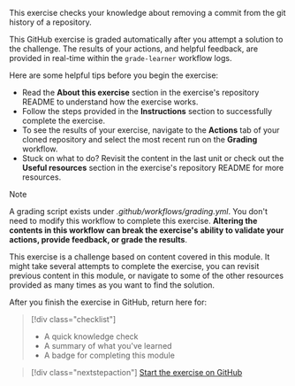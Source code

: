 This exercise checks your knowledge about removing a commit from the git history of a repository.

This GitHub exercise is graded automatically after you attempt a solution to the challenge. The results of your actions, and helpful feedback, are provided in real-time within the `grade-learner` workflow logs.

Here are some helpful tips before you begin the exercise:

- Read the **About this exercise** section in the exercise's repository README to understand how the exercise works.
- Follow the steps provided in the **Instructions** section to successfully complete the exercise.
- To see the results of your exercise, navigate to the **Actions** tab of your cloned repository and select the most recent run on the **Grading** workflow.
- Stuck on what to do? Revisit the content in the last unit or check out the **Useful resources** section in the exercise's repository README for more resources.

>[!Note]
> A grading script exists under *.github/workflows/grading.yml*.
> You don't need to modify this workflow to complete this exercise.
> **Altering the contents in this workflow can break the exercise's** 
> **ability to validate your actions, provide feedback, or grade the results**.

This exercise is a challenge based on content covered in this module. It might take several attempts to complete the exercise, you can revisit previous content in this module, or navigate to some of the other resources provided as many times as you want to find the solution.

After you finish the exercise in GitHub, return here for:

> [!div class="checklist"]
> * A quick knowledge check
> * A summary of what you've learned
> * A badge for completing this module

> [!div class="nextstepaction"]
> [Start the exercise on GitHub](https://github.com/skills/change-commit-history)
